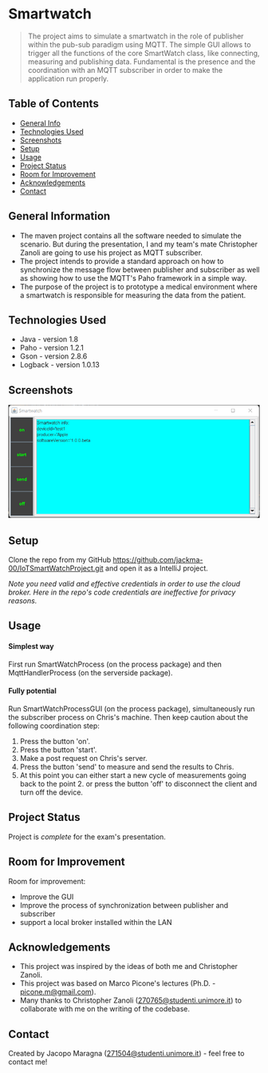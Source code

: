 # Smartwatch
> The project aims to simulate a smartwatch in the role of publisher within the pub-sub paradigm using MQTT.
> The simple GUI allows to trigger all the functions of the core SmartWatch class, like connecting, measuring and publishing data.
> Fundamental is the presence and the coordination with an MQTT subscriber in order to make the application run properly.


## Table of Contents
* [General Info](#general-information)
* [Technologies Used](#technologies-used)
* [Screenshots](#screenshots)
* [Setup](#setup)
* [Usage](#usage)
* [Project Status](#project-status)
* [Room for Improvement](#room-for-improvement)
* [Acknowledgements](#acknowledgements)
* [Contact](#contact)
<!-- * [License](#license) -->


## General Information
- The maven project contains all the software needed to simulate the scenario. But during the presentation, I and my team's mate Christopher Zanoli are going to use his project as MQTT subscriber. 
- The project intends to provide a standard approach on how to synchronize the message flow between publisher and subscriber as well as showing how to use the MQTT's Paho framework in a simple way.
- The purpose of the project is to prototype a medical environment where a smartwatch is responsible for measuring the data from the patient.


## Technologies Used
- Java - version 1.8
- Paho - version 1.2.1
- Gson - version 2.8.6
- Logback - version 1.0.13


## Screenshots
![Example screenshot](./screenshot.png)


## Setup
Clone the repo from my GitHub
https://github.com/jackma-00/IoTSmartWatchProject.git and open it as a IntelliJ project.

_Note you need valid and effective credentials in order to use the cloud broker. Here in the repo's code credentials are ineffective for privacy reasons._

## Usage
#### Simplest way
First run SmartWatchProcess (on the process package) and then MqttHandlerProcess (on the serverside package).
#### Fully potential 
Run SmartWatchProcessGUI (on the process package), simultaneously run the subscriber process on Chris's machine.
Then keep caution about the following coordination step:
1. Press the button 'on'.
2. Press the button 'start'.
3. Make a post request on Chris's server.
4. Press the button 'send' to measure and send the results to Chris.
5. At this point you can either start a new cycle of measurements going back to the point 2. or press the button 'off' to disconnect the client and turn off the device.


## Project Status
Project is _complete_ for the exam's presentation.


## Room for Improvement

Room for improvement:
- Improve the GUI
- Improve the process of synchronization between publisher and subscriber
- support a local broker installed within the LAN



## Acknowledgements

- This project was inspired by the ideas of both me and Christopher Zanoli.
- This project was based on Marco Picone's lectures (Ph.D. - picone.m@gmail.com).
- Many thanks to Christopher Zanoli (270765@studenti.unimore.it) to collaborate with me on the writing of the codebase.


## Contact
Created by Jacopo Maragna (271504@studenti.unimore.it) - feel free to contact me!



